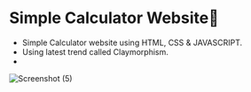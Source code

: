 #  Simple Calculator Website🧮
+ Simple Calculator website using HTML, CSS & JAVASCRIPT.
+ Using latest trend called Claymorphism.
+ 
![Screenshot (5)](https://user-images.githubusercontent.com/96900783/156911652-754e52b1-2d52-4338-a072-d362962bc671.png)
